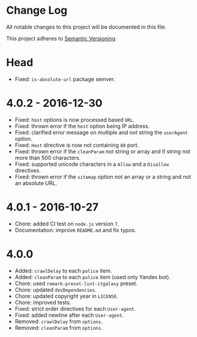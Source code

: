 # Change Log

All notable changes to this project will be documented in this file.

This project adheres to [Semantic Versioning](http://semver.org/).

# Head

-   Fixed: `is-absolute-url` package semver.

# 4.0.2 - 2016-12-30

-   Fixed: `host` options is now processed based `URL`.
-   Fixed: thrown error if the `host` option being IP address.
-   Fixed: clarified error message on multiple and not string the `userAgent` option.
-   Fixed: `Host` directive is now not containing `80` port.
-   Fixed: thrown error if the `cleanParam` not string or array and if string not more than 500 characters.
-   Fixed: supported unicode characters in a `Allow` and a `Disallow` directives.
-   Fixed: thrown error if the `sitemap` option not an array or a string and not an absolute URL.

# 4.0.1 - 2016-10-27

-   Chore: added CI test on `node.js` version `7`.
-   Documentation: improve `README.md` and fix typos.

# 4.0.0

-   Added: `crawlDelay` to each `police` item.
-   Added: `cleanParam` to each `police` item (used only Yandex bot).
-   Chore: used `remark-preset-lint-itgalaxy` preset.
-   Chore: updated `devDependencies`.
-   Chore: updated copyright year in `LICENSE`.
-   Chore: improved tests.
-   Fixed: strict order directives for each `User-agent`.
-   Fixed: added newline after each `User-agent`.
-   Removed: `crawlDelay` from `options`.
-   Removed: `cleanParam` from `options`.
